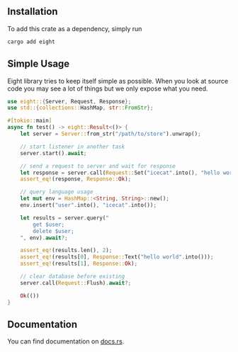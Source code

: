 ## Installation

To add this crate as a dependency, simply run

```bash
cargo add eight
```

## Simple Usage

Eight library tries to keep itself simple as possible. When you look at source code you may see a lot of things but we only expose what you need.

```rust ignore
use eight::{Server, Request, Response};
use std::{collections::HashMap, str::FromStr};

#[tokio::main]
async fn test() -> eight::Result<()> {
    let server = Server::from_str("/path/to/store").unwrap();

    // start listener in another task
    server.start().await;

    // send a request to server and wait for response
    let response = server.call(Request::Set("icecat".into(), "hello world".into())).await?;
    assert_eq!(response, Response::Ok);

    // query language usage
    let mut env = HashMap::<String, String>::new();
    env.insert("user".into(), "icecat".into());

    let results = server.query("
        get $user;
        delete $user;
    ", env).await?;

    assert_eq!(results.len(), 2);
    assert_eq!(results[0], Response::Text("hello world".into()));
    assert_eq!(results[1], Response::Ok);

    // clear database before existing
    server.call(Request::Flush).await?;

    Ok(())
}
```

## Documentation

You can find documentation on [docs.rs](https://docs.rs/eight).
